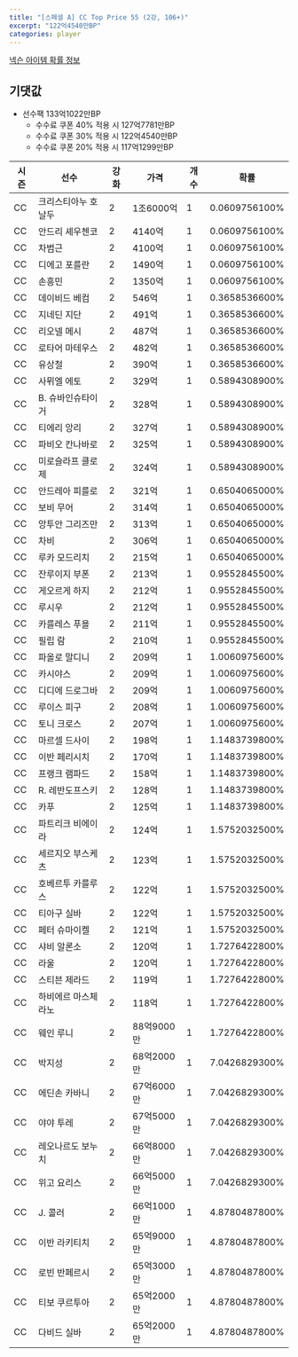 ```yaml
---
title: "[스페셜 A] CC Top Price 55 (2강, 106+)"
excerpt: "122억4540만BP"
categories: player
---
```

[넥슨 아이템 확률 정보](http://iteminfo.nexon.com/probability/fo4?sn=7427)

## 기댓값
  - 선수팩 133억1022만BP
    - 수수료 쿠폰 40% 적용 시 127억7781만BP
    - 수수료 쿠폰 30% 적용 시 122억4540만BP
    - 수수료 쿠폰 20% 적용 시 117억1299만BP


|시즌|선수|강화|가격|개수|확률|
|---|---|---|---|---|---|
|CC|크리스티아누 호날두|2|1조6000억|1|0.0609756100%|
|CC|안드리 셰우첸코|2|4140억|1|0.0609756100%|
|CC|차범근|2|4100억|1|0.0609756100%|
|CC|디에고 포를란|2|1490억|1|0.0609756100%|
|CC|손흥민|2|1350억|1|0.0609756100%|
|CC|데이비드 베컴|2|546억|1|0.3658536600%|
|CC|지네딘 지단|2|491억|1|0.3658536600%|
|CC|리오넬 메시|2|487억|1|0.3658536600%|
|CC|로타어 마테우스|2|482억|1|0.3658536600%|
|CC|유상철|2|390억|1|0.3658536600%|
|CC|사뮈엘 에토|2|329억|1|0.5894308900%|
|CC|B. 슈바인슈타이거|2|328억|1|0.5894308900%|
|CC|티에리 앙리|2|327억|1|0.5894308900%|
|CC|파비오 칸나바로|2|325억|1|0.5894308900%|
|CC|미로슬라프 클로제|2|324억|1|0.5894308900%|
|CC|안드레아 피를로|2|321억|1|0.6504065000%|
|CC|보비 무어|2|314억|1|0.6504065000%|
|CC|앙투안 그리즈만|2|313억|1|0.6504065000%|
|CC|차비|2|306억|1|0.6504065000%|
|CC|루카 모드리치|2|215억|1|0.6504065000%|
|CC|잔루이지 부폰|2|213억|1|0.9552845500%|
|CC|게오르게 하지|2|212억|1|0.9552845500%|
|CC|루시우|2|212억|1|0.9552845500%|
|CC|카를레스 푸욜|2|211억|1|0.9552845500%|
|CC|필립 람|2|210억|1|0.9552845500%|
|CC|파올로 말디니|2|209억|1|1.0060975600%|
|CC|카시야스|2|209억|1|1.0060975600%|
|CC|디디에 드로그바|2|209억|1|1.0060975600%|
|CC|루이스 피구|2|208억|1|1.0060975600%|
|CC|토니 크로스|2|207억|1|1.0060975600%|
|CC|마르셀 드사이|2|198억|1|1.1483739800%|
|CC|이반 페리시치|2|170억|1|1.1483739800%|
|CC|프랭크 램파드|2|158억|1|1.1483739800%|
|CC|R. 레반도프스키|2|128억|1|1.1483739800%|
|CC|카푸|2|125억|1|1.1483739800%|
|CC|파트리크 비에이라|2|124억|1|1.5752032500%|
|CC|세르지오 부스케츠|2|123억|1|1.5752032500%|
|CC|호베르투 카를루스|2|122억|1|1.5752032500%|
|CC|티아구 실바|2|122억|1|1.5752032500%|
|CC|페터 슈마이켈|2|121억|1|1.5752032500%|
|CC|샤비 알론소|2|120억|1|1.7276422800%|
|CC|라울|2|120억|1|1.7276422800%|
|CC|스티븐 제라드|2|119억|1|1.7276422800%|
|CC|하비에르 마스체라노|2|118억|1|1.7276422800%|
|CC|웨인 루니|2|88억9000만|1|1.7276422800%|
|CC|박지성|2|68억2000만|1|7.0426829300%|
|CC|에딘손 카바니|2|67억6000만|1|7.0426829300%|
|CC|야야 투레|2|67억5000만|1|7.0426829300%|
|CC|레오나르도 보누치|2|66억8000만|1|7.0426829300%|
|CC|위고 요리스|2|66억5000만|1|7.0426829300%|
|CC|J. 콜러|2|66억1000만|1|4.8780487800%|
|CC|이반 라키티치|2|65억9000만|1|4.8780487800%|
|CC|로빈 반페르시|2|65억3000만|1|4.8780487800%|
|CC|티보 쿠르투아|2|65억2000만|1|4.8780487800%|
|CC|다비드 실바|2|65억2000만|1|4.8780487800%|
